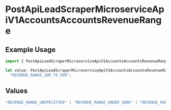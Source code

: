 # PostApiLeadScraperMicroserviceApiV1AccountsAccountsRevenueRange

## Example Usage

```typescript
import { PostApiLeadScraperMicroserviceApiV1AccountsAccountsRevenueRange } from "oppulence-backend-sdk/models/operations";

let value: PostApiLeadScraperMicroserviceApiV1AccountsAccountsRevenueRange =
  "REVENUE_RANGE_10M_TO_50M";
```

## Values

```typescript
"REVENUE_RANGE_UNSPECIFIED" | "REVENUE_RANGE_UNDER_100K" | "REVENUE_RANGE_100K_TO_1M" | "REVENUE_RANGE_1M_TO_10M" | "REVENUE_RANGE_10M_TO_50M" | "REVENUE_RANGE_OVER_50M"
```